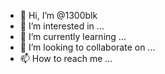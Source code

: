 - 👋 Hi, I’m @1300blk
- 👀 I’m interested in ...
- 🌱 I’m currently learning ...
- 💞️ I’m looking to collaborate on ...
- 📫 How to reach me ...

<!---
1300blk/1300blk is a ✨ special ✨ repository because its `README.md` (this file) appears on your GitHub profile.
You can click the Preview link to take a look at your changes.
--->
